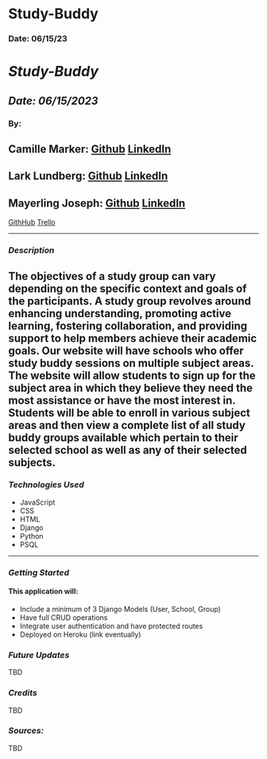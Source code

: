 # Study-Buddy

### Date: 06/15/23

# **_Study-Buddy_**

## **_Date: 06/15/2023_**

### By:

## Camille Marker: [Github](https://github.com/camillemarker) [LinkedIn](https://www.linkedin.com/in/camillemarker/)

## Lark Lundberg: [Github](https://github.com/elizabethlundberg) [LinkedIn]()

## Mayerling Joseph: [Github](https://github.com/mayerlingmj) [LinkedIn](https://www.linkedin.com/in/mayerling-joseph/)

[GithHub](https://github.com/mayerlingmj/Study-Buddy) [Trello](https://trello.com/b/B8qR7XVN/study-buddy-app)

---

### **_Description_**

## The objectives of a study group can vary depending on the specific context and goals of the participants. A study group revolves around enhancing understanding, promoting active learning, fostering collaboration, and providing support to help members achieve their academic goals. Our website will have schools who offer study buddy sessions on multiple subject areas. The website will allow students to sign up for the subject area in which they believe they need the most assistance or have the most interest in. Students will be able to enroll in various subject areas and then view a complete list of all study buddy groups available which pertain to their selected school as well as any of their selected subjects.

### **_Technologies Used_**

- JavaScript
- CSS
- HTML
- Django
- Python
- PSQL

---

### **_Getting Started_**

#### This application will:

- Include a minimum of 3 Django Models (User, School, Group)
- Have full CRUD operations
- Integrate user authentication and have protected routes
- Deployed on Heroku (link eventually)

### **_Future Updates_**

TBD

### **_Credits_**

TBD

### **_Sources:_**

TBD
